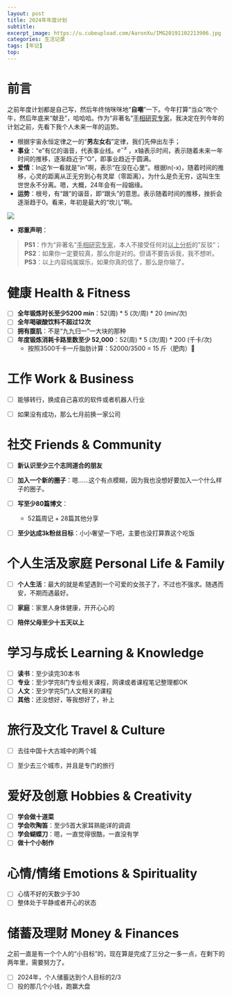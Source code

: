 ```yaml
---
layout: post
title: 2024年年度计划
subtitle: 
excerpt_image: https://u.cubeupload.com/AaronXu/IMG20191102213906.jpg
categories: 生活记录
tags: [年记]
top:
---
```


# 前言 

之前年度计划都是自己写，然后年终悄咪咪地“**自嘲**”一下。今年打算“当众”吹个牛，然后年底来“献丑”，哈哈哈。作为“非著名”<u>手相研究专家</u>，我决定在列今年的计划之前，先看下我个人未来一年的运势。
- 根据宇宙永恒定律之一的“**男左女右**”定律，我们先伸出左手；  
- **事业**：“e”有亿的谐音，代表事业线。$e^{-x}$ ，x轴表示时间，表示随着未来一年时间的推移，逐渐趋近于“O”，即事业趋近于圆满。  
- **爱情**：ln这乍一看就是"in"啊，表示“在没在心里”。根据ln(-x)，随着时间的推移，心灵的距离从正无穷到心有灵犀（零距离）。为什么是负无穷，这叫生生世世永不分离。嗯，大概，24年会有一段姻缘。  
- **运势**：根号，有“跟”的谐音，即“跟头”的意思。表示随着时间的推移，挫折会逐渐趋于0。看来，年初是最大的“坎儿”啊。    

![](https://u.cubeupload.com/AaronXu/IMG20191102213906.jpg)

- **郑重声明**：
> **PS1**：作为“非著名”<u>手相研究专家</u>，本人不接受任何对<u>以上分析</u>的”反驳“；   
> **PS2**：如果你一定要较真，那么你是对的。但请不要告诉我，我不想听。   
> **PS3**：以上内容纯属娱乐，如果你真的信了，那么是你输了。   

# 健康 Health & Fitness  
- [ ] **全年锻炼时长至少5200 min**：52(周) \* 5 (次/周) \* 20 (min/次)  
- [ ] **全年喝碳酸饮料不超过12次**  
- [ ] **拥有腹肌**：不是“九九归一”一大块的那种
- [ ] **年度锻炼消耗卡路里数至少 52,000**：52(周) \* 5 (次/周) \* 200 (千卡/次) 
	- 按照3500千卡一斤脂肪计算：52000/3500 = 15 斤（肥肉）🤪

# 工作 Work & Business  
- [ ] 能够转行，换成自己喜欢的软件或者机器人行业
- [ ] 如果没有成功，那么七月前换一家公司


# 社交 Friends & Community
- [ ] **新认识至少三个志同道合的朋友**
- [ ] **加入一个新的圈子**：嗯......这个有点模糊，因为我也没想好要加入一个什么样子的圈子。
- [ ] **写至少80篇博文**：
	- 52篇周记 + 28篇其他分享  
- [ ] **至少达成3k粉丝目标**：小小奢望一下吧，主要也没打算靠这个吃饭  


# 个人生活及家庭 Personal Life & Family
- [ ] **个人生活**：最大的就是希望遇到一个可爱的女孩子了，不过也不强求。随遇而安，不期而遇最好。
- [ ] **家庭**：家里人身体健康，开开心心的
- [ ] **陪伴父母至少十五天以上**  


# 学习与成长 Learning & Knowledge
- [ ] **读书**：至少读完30本书
- [ ] **专业**：至少学完8门专业相关课程，网课或者课程笔记整理都OK
- [ ] **人文**：至少学完5门人文相关的课程
- [ ] **其他**：还没想好，等我想好了，补上

# 旅行及文化 Travel & Culture
- [ ] 去往中国十大古城中的两个城
- [ ] 至少去三个城市，并且是专门的旅行


# 爱好及创意 Hobbies & Creativity
- [ ] **学会做十道菜**
- [ ] **学会吹陶笛**：至少5首大家耳熟能详的调调
- [ ] **学会蝴蝶刀**：嗯，一直觉得很酷，一直没有学
- [ ] **做十个小制作**

# 心情/情绪 Emotions & Spirituality

- [ ] 心情不好的天数少于30
- [ ] 整体处于平静或者开心的状态

# 储蓄及理财 Money & Finances

之前一直是有一个个人的“小目标”的，现在算是完成了三分之一多一点，在剩下的两年里，需要努力了。
 - [ ] 2024年，个人储蓄达到个人目标的2/3
 - [ ] 投的那几个小钱，跑赢大盘
